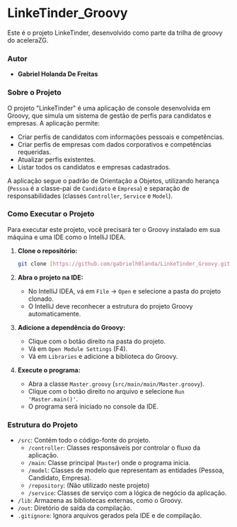 # LinkeTinder_Groovy

Este é o projeto LinkeTinder, desenvolvido como parte da trilha de groovy do aceleraZG.

### Autor
* **Gabriel Holanda De Freitas**

### Sobre o Projeto

O projeto "LinkeTinder" é uma aplicação de console desenvolvida em Groovy, que simula um sistema de gestão de perfis para candidatos e empresas.
A aplicação permite:
* Criar perfis de candidatos com informações pessoais e competências.
* Criar perfis de empresas com dados corporativos e competências requeridas.
* Atualizar perfis existentes.
* Listar todos os candidatos e empresas cadastrados.

A aplicação segue o padrão de Orientação a Objetos, utilizando herança (`Pessoa` é a classe-pai de `Candidato` e `Empresa`) e separação de responsabilidades (classes `Controller`, `Service` e `Model`).

### Como Executar o Projeto

Para executar este projeto, você precisará ter o Groovy instalado em sua máquina e uma IDE como o IntelliJ IDEA.

1.  **Clone o repositório:**
    ```bash
    git clone [https://github.com/gabrielh0landa/LinkeTinder_Groovy.git](https://github.com/gabrielh0landa/LinkeTinder_Groovy.git)
    ```

2.  **Abra o projeto na IDE:**
    * No IntelliJ IDEA, vá em `File` -> `Open` e selecione a pasta do projeto clonado.
    * O IntelliJ deve reconhecer a estrutura do projeto Groovy automaticamente.

3.  **Adicione a dependência do Groovy:**
    * Clique com o botão direito na pasta do projeto.
    * Vá em `Open Module Settings` (F4).
    * Vá em `Libraries` e adicione a biblioteca do Groovy.

4.  **Execute o programa:**
    * Abra a classe `Master.groovy` (`src/main/main/Master.groovy`).
    * Clique com o botão direito no arquivo e selecione `Run 'Master.main()'`.
    * O programa será iniciado no console da IDE.

### Estrutura do Projeto

* `/src`: Contém todo o código-fonte do projeto.
    * `/controller`: Classes responsáveis por controlar o fluxo da aplicação.
    * `/main`: Classe principal (`Master`) onde o programa inicia.
    * `/model`: Classes de modelo que representam as entidades (Pessoa, Candidato, Empresa).
    * `/repository`: (Não utilizado neste projeto)
    * `/service`: Classes de serviço com a lógica de negócio da aplicação.
* `/lib`: Armazena as bibliotecas externas, como o Groovy.
* `/out`: Diretório de saída da compilação.
* `.gitignore`: Ignora arquivos gerados pela IDE e de compilação.
